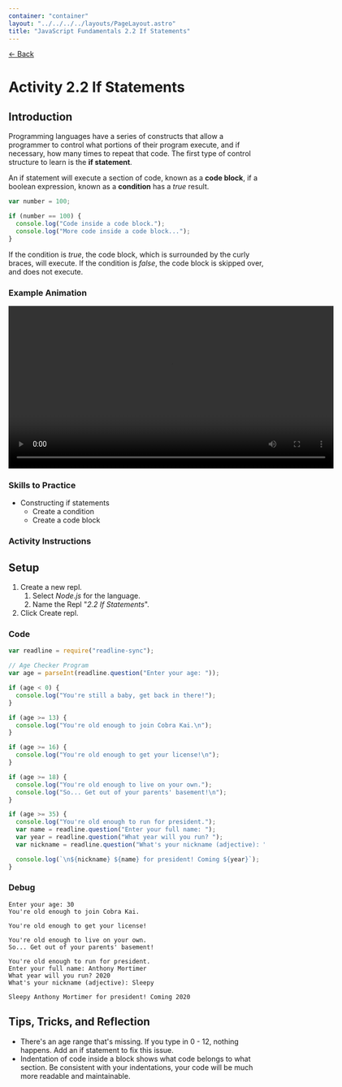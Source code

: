 ```yaml
---
container: "container"
layout: "../../../../layouts/PageLayout.astro"
title: "JavaScript Fundamentals 2.2 If Statements"
---
```


[← Back](/comp-sci/javascript/)

# Activity 2.2 If Statements

## Introduction

Programming languages have a series of constructs that allow a programmer to control what portions of their program execute, and if necessary, how many times to repeat that code. The first type of control structure to learn is the **if statement**.

An if statement will execute a section of code, known as a **code block**, if a boolean expression, known as a **condition** has a _true_ result.

```js
var number = 100;

if (number == 100) {
  console.log("Code inside a code block.");
  console.log("More code inside a code block...");
}
```

If the condition is _true_, the code block, which is surrounded by the curly braces, will execute. If the condition is _false_, the code block is skipped over, and does not execute.

### Example Animation

<video src="/assets/video/javascript/if-statement-animation.mp4" width="640" controls></video>

### Skills to Practice

- Constructing if statements
  - Create a condition
  - Create a code block

### Activity Instructions

## Setup

1. Create a new repl.
   1. Select _Node.js_ for the language.
   2. Name the Repl "_2.2 If Statements_".
2. Click Create repl.

### Code

```javascript
var readline = require("readline-sync");

// Age Checker Program
var age = parseInt(readline.question("Enter your age: "));

if (age < 0) {
  console.log("You're still a baby, get back in there!");
}

if (age >= 13) {
  console.log("You're old enough to join Cobra Kai.\n");
}

if (age >= 16) {
  console.log("You're old enough to get your license!\n");
}

if (age >= 18) {
  console.log("You're old enough to live on your own.");
  console.log("So... Get out of your parents' basement!\n");
}

if (age >= 35) {
  console.log("You're old enough to run for president.");
  var name = readline.question("Enter your full name: ");
  var year = readline.question("What year will you run? ");
  var nickname = readline.question("What's your nickname (adjective): ");

  console.log(`\n${nickname} ${name} for president! Coming ${year}`);
}
```

### Debug

```
Enter your age: 30
You're old enough to join Cobra Kai.

You're old enough to get your license!

You're old enough to live on your own.
So... Get out of your parents' basement!

You're old enough to run for president.
Enter your full name: Anthony Mortimer
What year will you run? 2020
What's your nickname (adjective): Sleepy

Sleepy Anthony Mortimer for president! Coming 2020
```

## Tips, Tricks, and Reflection

- There's an age range that's missing. If you type in 0 - 12, nothing happens. Add an if statement to fix this issue.
- Indentation of code inside a block shows what code belongs to what section. Be consistent with your indentations, your code will be much more readable and maintainable.
